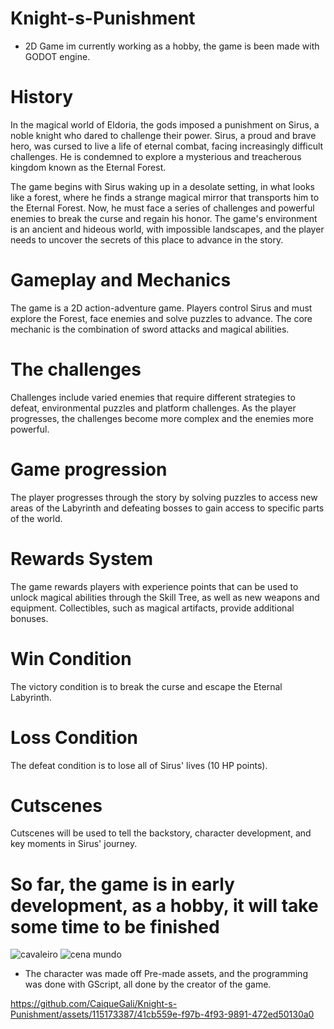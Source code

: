 # Knight-s-Punishment

- 2D Game im currently working as a hobby, the game is been made with GODOT engine.

# History
In the magical world of Eldoria, the gods imposed a punishment on Sirus, a noble knight who dared to challenge their power. Sirus, a proud and brave hero, was cursed to live a life of eternal combat, facing increasingly difficult challenges. He is condemned to explore a mysterious and treacherous kingdom known as the Eternal Forest.

The game begins with Sirus waking up in a desolate setting, in what looks like a forest, where he finds a strange magical mirror that transports him to the Eternal Forest. Now, he must face a series of challenges and powerful enemies to break the curse and regain his honor. The game's environment is an ancient and hideous world, with impossible landscapes, and the player needs to uncover the secrets of this place to advance in the story.

# Gameplay and Mechanics
The game is a 2D action-adventure game. Players control Sirus and must explore the Forest, face enemies and solve puzzles to advance. The core mechanic is the combination of sword attacks and magical abilities.

# The challenges
Challenges include varied enemies that require different strategies to defeat, environmental puzzles and platform challenges. As the player progresses, the challenges become more complex and the enemies more powerful.

# Game progression
The player progresses through the story by solving puzzles to access new areas of the Labyrinth and defeating bosses to gain access to specific parts of the world.

# Rewards System
The game rewards players with experience points that can be used to unlock magical abilities through the Skill Tree, as well as new weapons and equipment. Collectibles, such as magical artifacts, provide additional bonuses.

# Win Condition
The victory condition is to break the curse and escape the Eternal Labyrinth.
# Loss Condition
The defeat condition is to lose all of Sirus' lives (10 HP points).

# Cutscenes
Cutscenes will be used to tell the backstory, character development, and key moments in Sirus' journey.

# So far, the game is in early development, as a hobby, it will take some time to be finished
![cavaleiro](https://github.com/CaiqueGali/Knight-s-Punishment/assets/115173387/5012d79e-45a0-4ebe-8fa9-95bd3ed4fc58)
![cena mundo](https://github.com/CaiqueGali/Knight-s-Punishment/assets/115173387/d34c086c-1d82-4241-9732-cf207b3fdade)

- The character was made off Pre-made assets, and the programming was done with GScript, all done by the creator of the game.

https://github.com/CaiqueGali/Knight-s-Punishment/assets/115173387/41cb559e-f97b-4f93-9891-472ed50130a0





